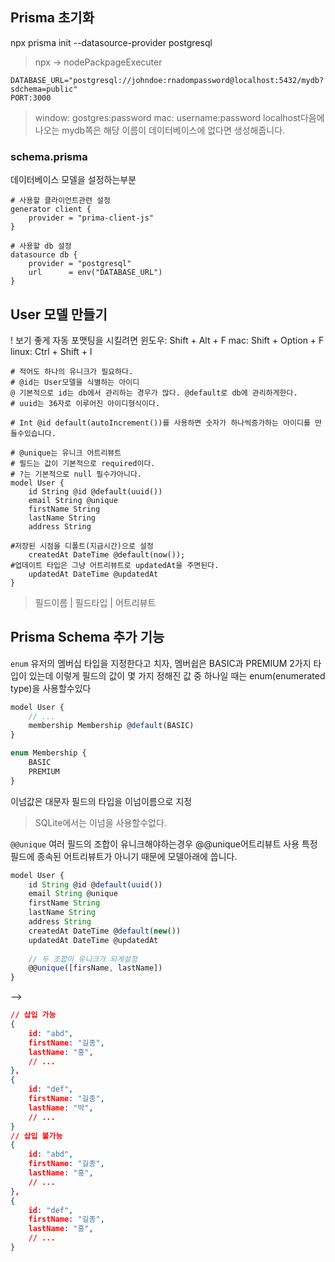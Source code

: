 ## Prisma 초기화
npx prisma init --datasource-provider postgresql
> npx -> nodePackpageExecuter

```.env
DATABASE_URL="postgresql://johndoe:rnadompassword@localhost:5432/mydb?sdchema=public"
PORT:3000
```
> window: gostgres:password
> mac: username:password
> localhost다음에나오는 mydb쪽은 해당 이름이 데이터베이스에 없다면 생성해줍니다.

### **schema.prisma**
데이터베이스 모델을 설정하는부분
```prisma
# 사용할 클라이언트관련 설정
generator client {
	provider = "prima-client-js"
}

# 사용할 db 설정
datasource db {
	provider = "postgresql"
	url      = env("DATABASE_URL")
}
```

## User 모델 만들기

! 보기 좋게 자동 포맷팅을 시킬려면 
윈도우: Shift + Alt + F
mac: Shift + Option + F
linux: Ctrl + Shift + I
```prisma
# 적어도 하나의 유니크가 필요하다.
# @id는 User모델을 식별하는 아이디
@ 기본적으로 id는 db에서 관리하는 경우가 많다. @default로 db에 관리하게한다.
# uuid는 36자로 이루어진 아이디형식이다.

# Int @id default(autoIncrement())를 사용하면 숫자가 하나씩증가하는 아이디를 만들수있습니다.

# @unique는 유니크 어트리뷰트
# 필드는 값이 기본적으로 required이다.
# ?는 기본적으로 null 필수가아니다.
model User {
	id String @id @default(uuid())
	email String @unique
	firstName String
	lastName String
	address String
	
#저장된 시점을 디폴트(지금시간)으로 설정
	createdAt DateTime @default(now());
#업데이트 타입은 그냥 어트리뷰트로 updatedAt을 주면된다.
	updatedAt DateTime @updatedAt	
}
```
> 필드이름 | 필드타입 | 어트리뷰트

## Prisma Schema 추가 기능
`enum`
유저의 멤버십 타입을 지정한다고 치자,
멤버쉽은 BASIC과 PREMIUM 2가지 타입이 있는데 이렇게 필드의 값이 몇 가지 정해진 값 중 하나일 때는 enum(enumerated type)을 사용할수있다
```js
model User {
	// ...
	membership Membership @default(BASIC)
}

enum Membership {
	BASIC
	PREMIUM
}
```
이넘값은 대문자
필드의 타입을 이넘이름으로 지정
> SQLite에서는 이넘을 사용할수없다.

`@@unique`
여러 필드의 조합이 유니크해야하는경우
@@unique어트리뷰트 사용
특정 필드에 종속된 어트리뷰트가 아니기 때문에 모델아래에 씁니다.
```js
model User {
	id String @id @default(uuid())
	email String @unique
	firstName String
	lastName String
	address String
	createdAt DateTime @default(new())
	updatedAt DateTime @updatedAt
	
	// 두 조합이 유니크가 되게설정
	@@unique([firsName, lastName])
}
```
-->
```json
// 삽입 가능
{
	id: "abd",
	firstName: "길종",
	lastName: "홍",
	// ...
},
{
	id: "def",
	firstName: "길종",
	lastName: "박",
	// ...
}
// 삽입 불가능
{
	id: "abd",
	firstName: "길종",
	lastName: "홍",
	// ...
},
{
	id: "def",
	firstName: "길종",
	lastName: "홍",
	// ...
}
```
